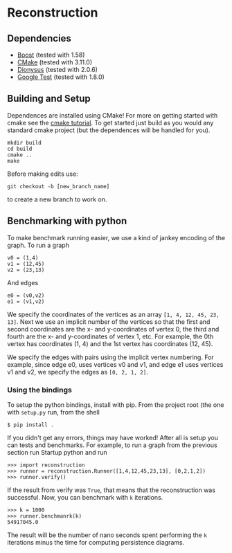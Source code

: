 # Reconstruction

## Dependencies

- [Boost](https://www.boost.org/) (tested with 1.58)
- [CMake](https://cmake.org) (tested with 3.11.0)
- [Dionysus](https://github.com/mrzv/dionysus) (tested with 2.0.6)
- [Google Test](https://github.com/google/googletest) (tested with 1.8.0)

## Building and Setup

Dependences are installed using CMake!  For more on getting started with cmake
see the [cmake tutorial](https://cmake.org/cmake-tutorial/). To get started just
build as you would any standard cmake project (but the dependences will be
handled for you).

    mkdir build
    cd build
    cmake ..
    make

Before making edits use:

	git checkout -b [new_branch_name]

to create a new branch to work on.


## Benchmarking with python

To make benchmark running easier, we use a kind of jankey encoding of the graph.
To run a graph

    v0 = (1,4)
    v1 = (12,45)
    v2 = (23,13)

And edges

    e0 = (v0,v2)
    e1 = (v1,v2)

We specify the coordinates of the vertices as an array `[1, 4, 12, 45, 23, 13]`.
Next we use an implicit number of the vertices so that the first and second
coordinates are the x- and y-coordinates of vertex 0, the third and fourth are
the x- and y-coordinates of vertex 1, etc.  For example, the 0th vertex has
coordinates (1, 4) and the 1st vertex has coordinates (12, 45).

We specify the edges with pairs using the implicit vertex numbering.  For
example, since edge e0, uses vertices v0 and v1, and edge e1 uses vertices v1
and v2, we specify the edges as `[0, 2, 1, 2]`.

### Using the bindings

To setup the python bindings, install with pip.  From the project root (the one
with `setup.py` run, from the shell

    $ pip install .

If you didn't get any errors, things may have worked!  After all is setup you
can tests and benchmarks.  For example, to run a graph from the previous section
run Startup python and run

    >>> import reconstruction
    >>> runner = reconstruction.Runner([1,4,12,45,23,13], [0,2,1,2])
    >>> runner.verify()

If the result from verify was `True`, that means that the reconstruction was
successful.  Now, you can benchmark with `k` iterations.

    >>> k = 1000
    >>> runner.benchmanrk(k)
    54917045.0

The result will be the number of nano seconds spent performing the `k`
iterations minus the time for computing persistence diagrams.
